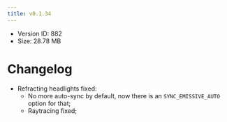 ```yaml
---
title: v0.1.34
---
```


*   Version ID: 882
*   Size: 28.78 MB

# Changelog

*   Refracting headlights fixed:
    *   No more auto-sync by default, now there is an `SYNC_EMISSIVE_AUTO` option for that;
    *   Raytracing fixed;
